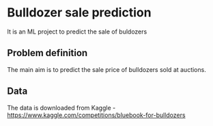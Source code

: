 # Bulldozer sale prediction
It is an ML project to predict the sale of buldozers

## Problem definition
The main aim is to predict the sale price of bulldozers sold at auctions.

## Data
The data is downloaded from Kaggle - https://www.kaggle.com/competitions/bluebook-for-bulldozers
